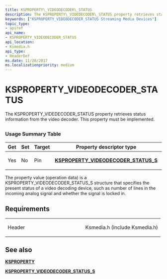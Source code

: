 ```yaml
---
title: KSPROPERTY\_VIDEODECODER\_STATUS
description: The KSPROPERTY\_VIDEDECODER\_STATUS property retrieves status information from the video decoder. This property must be implemented.
keywords: ["KSPROPERTY_VIDEODECODER_STATUS Streaming Media Devices"]
topic_type:
- apiref
api_name:
- KSPROPERTY_VIDEODECODER_STATUS
api_location:
- Ksmedia.h
api_type:
- HeaderDef
ms.date: 11/28/2017
ms.localizationpriority: medium
---
```


# KSPROPERTY\_VIDEODECODER\_STATUS


The KSPROPERTY\_VIDEDECODER\_STATUS property retrieves status information from the video decoder. This property must be implemented.

## <span id="ddk_ksproperty_videodecoder_status_ks"></span><span id="DDK_KSPROPERTY_VIDEODECODER_STATUS_KS"></span>


### Usage Summary Table

<table>
<colgroup>
<col width="20%" />
<col width="20%" />
<col width="20%" />
<col width="20%" />
<col width="20%" />
</colgroup>
<thead>
<tr class="header">
<th>Get</th>
<th>Set</th>
<th>Target</th>
<th>Property descriptor type</th>
<th>Property value type</th>
</tr>
</thead>
<tbody>
<tr class="odd">
<td><p>Yes</p></td>
<td><p>No</p></td>
<td><p>Pin</p></td>
<td><p><a href="/windows-hardware/drivers/ddi/ksmedia/ns-ksmedia-ksproperty_videodecoder_status_s" data-raw-source="[&lt;strong&gt;KSPROPERTY_VIDEODECODER_STATUS_S&lt;/strong&gt;](/windows-hardware/drivers/ddi/ksmedia/ns-ksmedia-ksproperty_videodecoder_status_s)"><strong>KSPROPERTY_VIDEODECODER_STATUS_S</strong></a></p></td>
<td><p><a href="/windows-hardware/drivers/ddi/ksmedia/ns-ksmedia-ksproperty_videodecoder_status_s" data-raw-source="[&lt;strong&gt;KSPROPERTY_VIDEODECODER_STATUS_S&lt;/strong&gt;](/windows-hardware/drivers/ddi/ksmedia/ns-ksmedia-ksproperty_videodecoder_status_s)"><strong>KSPROPERTY_VIDEODECODER_STATUS_S</strong></a></p></td>
</tr>
</tbody>
</table>

 

The property value (operation data) is a KSPROPERTY\_VIDEODECODER\_STATUS\_S structure that specifies the present status of a video decoding device, such as number of lines in the incoming analog signal and whether the signal is locked in.

Requirements
------------

<table>
<colgroup>
<col width="50%" />
<col width="50%" />
</colgroup>
<tbody>
<tr class="odd">
<td><p>Header</p></td>
<td>Ksmedia.h (include Ksmedia.h)</td>
</tr>
</tbody>
</table>

## See also


[**KSPROPERTY**](/windows-hardware/drivers/ddi/ks/ns-ks-ksidentifier)

[**KSPROPERTY\_VIDEODECODER\_STATUS\_S**](/windows-hardware/drivers/ddi/ksmedia/ns-ksmedia-ksproperty_videodecoder_status_s)

